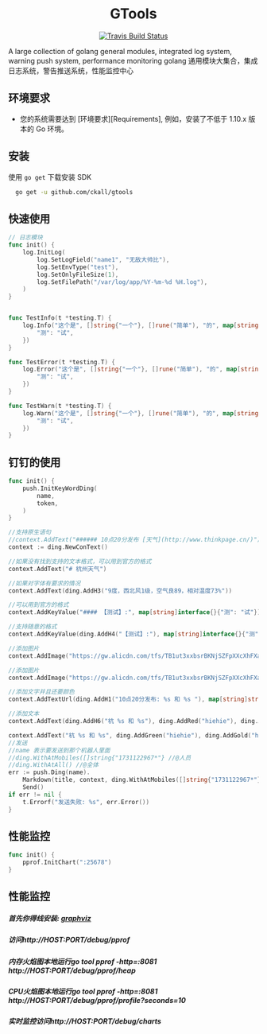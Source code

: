 <h1 align="center">GTools</h1>
<p align="center">
<a href="https://travis-ci.org/ckall/gtools"><img src="https://app.travis-ci.com/ckall/gtools.svg?branch=dev" alt="Travis Build Status"></a>
</p>

A large collection of golang general modules, integrated log system, warning push system, performance monitoring 
golang 通用模块大集合，集成日志系统，警告推送系统，性能监控中心

## 环境要求
- 您的系统需要达到 [环境要求][Requirements], 例如，安装了不低于 1.10.x 版本的 Go 环境。

## 安装
使用 `go get` 下载安装 SDK

```sh
  go get -u github.com/ckall/gtools
```
## 快速使用


```go
// 日志模块
func init() {
	log.InitLog(
		log.SetLogField("name1", "无敌大帅比"),
		log.SetEnvType("test"),
		log.SetOnlyFileSize(1),
		log.SetFilePath("/var/log/app/%Y-%m-%d %H.log"),
	)
}


func TestInfo(t *testing.T) {
	log.Info("这个是", []string{"一个"}, []rune("简单"), "的", map[string]interface{}{
		"测": "试",
	})
}

func TestError(t *testing.T) {
	log.Error("这个是", []string{"一个"}, []rune("简单"), "的", map[string]interface{}{
		"测": "试",
	})
}

func TestWarn(t *testing.T) {
	log.Warn("这个是", []string{"一个"}, []rune("简单"), "的", map[string]interface{}{
		"测": "试",
	})
}

```

## 钉钉的使用
```go
func init() {
	push.InitKeyWordDing(
		name,
		token,
	)
}

//支持原生语句
//context.AddText("###### 10点20分发布 [天气](http://www.thinkpage.cn/)")
context := ding.NewConText()

//如果没有找到支持的文本格式，可以用到官方的格式
context.AddText("# 杭州天气")

//如果对字体有要求的情况
context.AddText(ding.AddH3("9度，西北风1级，空气良89，相对温度73%"))

//可以用到官方的格式
context.AddKeyValue("#### 【测试】:", map[string]interface{}{"测": "试"})

//支持随意的格式
context.AddKeyValue(ding.AddH4("【测试】:"), map[string]interface{}{"测": "试"})

//添加图片
context.AddImage("https://gw.alicdn.com/tfs/TB1ut3xxbsrBKNjSZFpXXcXhFXa-846-786.png")

//添加图片
context.AddImage("https://gw.alicdn.com/tfs/TB1ut3xxbsrBKNjSZFpXXcXhFXa-846-786.png")

//添加文字并且还要颜色
context.AddTextUrl(ding.AddH1("10点20分发布: %s 和 %s "), map[string]string{ding.AddGreen("天气"): "http://www.thinkpage.cn/", ding.AddRed("天气11"): "http://www.baidu.com/"})

//添加文本
context.AddText(ding.AddH6("杭 %s 和 %s"), ding.AddRed("hiehie"), ding.AddBlue("hiehie"))

context.AddText("杭 %s 和 %s", ding.AddGreen("hiehie"), ding.AddGold("hiehie"))
//发送
//name 表示要发送到那个机器人里面
//ding.WithAtMobiles([]string{"1731122967*"} //@人员
//ding.WithAtAll() //@全体
err := push.Ding(name).
    Markdown(title, context, ding.WithAtMobiles([]string{"1731122967*"})).
    Send()
if err != nil {
    t.Errorf("发送失败: %s", err.Error())
}
```  

## 性能监控
```go
func init() {
	pprof.InitChart(":25678")
}
````

## 性能监控
    
##### 首先你得线安装: [graphviz](http://www.graphviz.org/download/)

##### 访问http://HOST:PORT/debug/pprof

##### 内存火焰图本地运行go tool pprof -http=:8081 http://HOST:PORT/debug/pprof/heap

##### CPU火焰图本地运行go tool pprof -http=:8081 http://HOST:PORT/debug/pprof/profile?seconds=10

##### 实时监控访问http://HOST:PORT/debug/charts